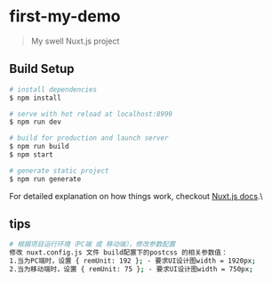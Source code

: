 # first-my-demo

> My swell Nuxt.js project

## Build Setup

``` bash
# install dependencies
$ npm install

# serve with hot reload at localhost:8999
$ npm run dev

# build for production and launch server
$ npm run build
$ npm start

# generate static project
$ npm run generate
```

For detailed explanation on how things work, checkout [Nuxt.js docs](https://nuxtjs.org).\

## tips
``` bash
# 根据项目运行环境（PC端 或 移动端），修改参数配置
修改 nuxt.config.js 文件 build配置下的postcss 的相关参数值：
1.当为PC端时，设置 { remUnit: 192 }; - 要求UI设计图width = 1920px;
2.当为移动端时，设置 { remUnit: 75 }; - 要求UI设计图width = 750px;
```
